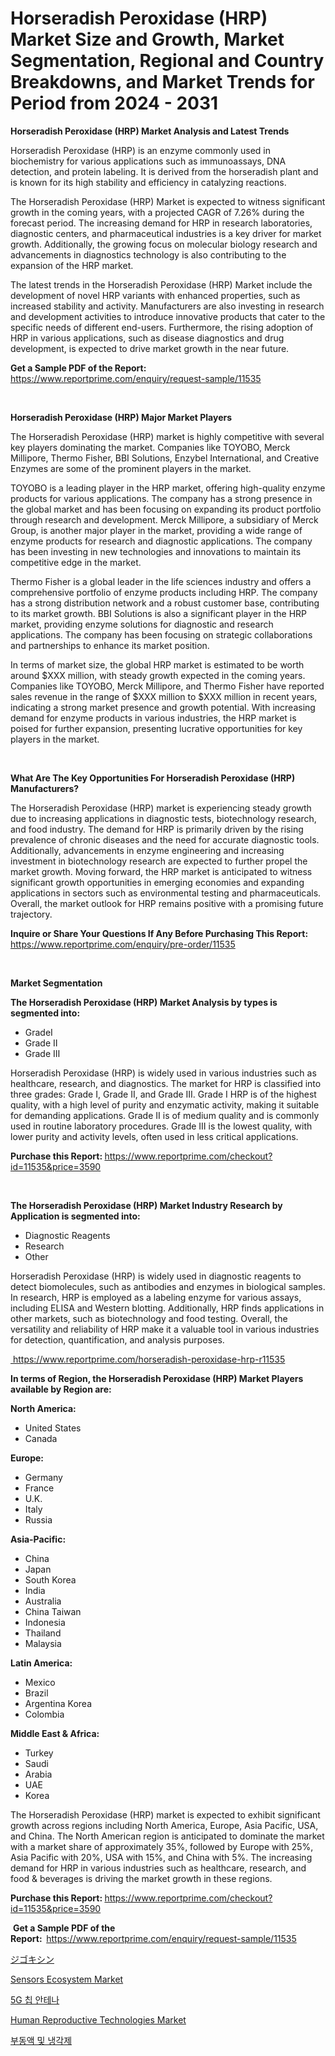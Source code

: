 <p><h1>Horseradish Peroxidase (HRP) Market Size and Growth, Market Segmentation, Regional and Country Breakdowns, and Market Trends for Period from 2024 -  2031</h1></p><p><strong>Horseradish Peroxidase (HRP) Market Analysis and Latest Trends</strong></p>
<p><p>Horseradish Peroxidase (HRP) is an enzyme commonly used in biochemistry for various applications such as immunoassays, DNA detection, and protein labeling. It is derived from the horseradish plant and is known for its high stability and efficiency in catalyzing reactions.</p><p>The Horseradish Peroxidase (HRP) Market is expected to witness significant growth in the coming years, with a projected CAGR of 7.26% during the forecast period. The increasing demand for HRP in research laboratories, diagnostic centers, and pharmaceutical industries is a key driver for market growth. Additionally, the growing focus on molecular biology research and advancements in diagnostics technology is also contributing to the expansion of the HRP market.</p><p>The latest trends in the Horseradish Peroxidase (HRP) Market include the development of novel HRP variants with enhanced properties, such as increased stability and activity. Manufacturers are also investing in research and development activities to introduce innovative products that cater to the specific needs of different end-users. Furthermore, the rising adoption of HRP in various applications, such as disease diagnostics and drug development, is expected to drive market growth in the near future.</p></p>
<p><strong>Get a Sample PDF of the Report:&nbsp;</strong> <a href="https://www.reportprime.com/enquiry/request-sample/11535">https://www.reportprime.com/enquiry/request-sample/11535</a></p>
<p>&nbsp;</p>
<p><strong>Horseradish Peroxidase (HRP) Major Market Players</strong></p>
<p><p>The Horseradish Peroxidase (HRP) market is highly competitive with several key players dominating the market. Companies like TOYOBO, Merck Millipore, Thermo Fisher, BBI Solutions, Enzybel International, and Creative Enzymes are some of the prominent players in the market.</p><p>TOYOBO is a leading player in the HRP market, offering high-quality enzyme products for various applications. The company has a strong presence in the global market and has been focusing on expanding its product portfolio through research and development. Merck Millipore, a subsidiary of Merck Group, is another major player in the market, providing a wide range of enzyme products for research and diagnostic applications. The company has been investing in new technologies and innovations to maintain its competitive edge in the market.</p><p>Thermo Fisher is a global leader in the life sciences industry and offers a comprehensive portfolio of enzyme products including HRP. The company has a strong distribution network and a robust customer base, contributing to its market growth. BBI Solutions is also a significant player in the HRP market, providing enzyme solutions for diagnostic and research applications. The company has been focusing on strategic collaborations and partnerships to enhance its market position.</p><p>In terms of market size, the global HRP market is estimated to be worth around $XXX million, with steady growth expected in the coming years. Companies like TOYOBO, Merck Millipore, and Thermo Fisher have reported sales revenue in the range of $XXX million to $XXX million in recent years, indicating a strong market presence and growth potential. With increasing demand for enzyme products in various industries, the HRP market is poised for further expansion, presenting lucrative opportunities for key players in the market.</p></p>
<p>&nbsp;</p>
<p><strong>What Are The Key Opportunities For Horseradish Peroxidase (HRP) Manufacturers?</strong></p>
<p><p>The Horseradish Peroxidase (HRP) market is experiencing steady growth due to increasing applications in diagnostic tests, biotechnology research, and food industry. The demand for HRP is primarily driven by the rising prevalence of chronic diseases and the need for accurate diagnostic tools. Additionally, advancements in enzyme engineering and increasing investment in biotechnology research are expected to further propel the market growth. Moving forward, the HRP market is anticipated to witness significant growth opportunities in emerging economies and expanding applications in sectors such as environmental testing and pharmaceuticals. Overall, the market outlook for HRP remains positive with a promising future trajectory.</p></p>
<p><strong>Inquire or Share Your Questions If Any Before Purchasing This Report:</strong> <a href="https://www.reportprime.com/enquiry/pre-order/11535">https://www.reportprime.com/enquiry/pre-order/11535</a></p>
<p>&nbsp;</p>
<p><strong>Market Segmentation</strong></p>
<p><strong>The Horseradish Peroxidase (HRP) Market Analysis by types is segmented into:</strong></p>
<p><ul><li>GradeⅠ</li><li>Grade Ⅱ</li><li>Grade Ⅲ</li></ul></p>
<p><p>Horseradish Peroxidase (HRP) is widely used in various industries such as healthcare, research, and diagnostics. The market for HRP is classified into three grades: Grade I, Grade II, and Grade III. Grade I HRP is of the highest quality, with a high level of purity and enzymatic activity, making it suitable for demanding applications. Grade II is of medium quality and is commonly used in routine laboratory procedures. Grade III is the lowest quality, with lower purity and activity levels, often used in less critical applications.</p></p>
<p><strong>Purchase this Report:&nbsp;</strong><a href="https://www.reportprime.com/checkout?id=11535&price=3590">https://www.reportprime.com/checkout?id=11535&price=3590</a></p>
<p>&nbsp;</p>
<p><strong>The Horseradish Peroxidase (HRP) Market Industry Research by Application is segmented into:</strong></p>
<p><ul><li>Diagnostic Reagents</li><li>Research</li><li>Other</li></ul></p>
<p><p>Horseradish Peroxidase (HRP) is widely used in diagnostic reagents to detect biomolecules, such as antibodies and enzymes in biological samples. In research, HRP is employed as a labeling enzyme for various assays, including ELISA and Western blotting. Additionally, HRP finds applications in other markets, such as biotechnology and food testing. Overall, the versatility and reliability of HRP make it a valuable tool in various industries for detection, quantification, and analysis purposes.</p></p>
<p><a href="https://www.reportprime.com/horseradish-peroxidase-hrp-r11535">&nbsp;https://www.reportprime.com/horseradish-peroxidase-hrp-r11535</a></p>
<p><strong>In terms of Region, the Horseradish Peroxidase (HRP) Market Players available by Region are:</strong></p>
<p>
    <p> <strong> North America: </strong>
        <ul>
            <li>United States</li>
            <li>Canada</li>
        </ul>
        </p> 
    <p> <strong> Europe: </strong>
        <ul>
            <li>Germany</li>
            <li>France</li>
            <li>U.K.</li>
            <li>Italy</li>
            <li>Russia</li>
        </ul>
        </p> 
    <p> <strong> Asia-Pacific: </strong>
        <ul>
            <li>China</li>
            <li>Japan</li>
            <li>South Korea</li>
            <li>India</li>
            <li>Australia</li>
            <li>China Taiwan</li>
            <li>Indonesia</li>
            <li>Thailand</li>
            <li>Malaysia</li>
        </ul>
        </p> 
    <p> <strong> Latin America: </strong>
        <ul>
            <li>Mexico</li>
            <li>Brazil</li>
            <li>Argentina Korea</li>
            <li>Colombia</li>
        </ul>
        </p> 
    <p> <strong> Middle East & Africa: </strong>
        <ul>
            <li>Turkey</li>
            <li>Saudi</li>
            <li>Arabia</li>
            <li>UAE</li>
            <li>Korea</li>
        </ul>
    </p>
    </p>
<p><p>The Horseradish Peroxidase (HRP) market is expected to exhibit significant growth across regions including North America, Europe, Asia Pacific, USA, and China. The North American region is anticipated to dominate the market with a market share of approximately 35%, followed by Europe with 25%, Asia Pacific with 20%, USA with 15%, and China with 5%. The increasing demand for HRP in various industries such as healthcare, research, and food & beverages is driving the market growth in these regions.</p></p>
<p><strong>Purchase this Report: </strong><a href="https://www.reportprime.com/checkout?id=11535&price=3590">https://www.reportprime.com/checkout?id=11535&price=3590</a></p>
<p>&nbsp;<strong>Get a Sample PDF of the Report:&nbsp;&nbsp;</strong><a href="https://www.reportprime.com/enquiry/request-sample/11535">https://www.reportprime.com/enquiry/request-sample/11535</a></p>
<p><strong></strong></p>
<p><p><a href="https://medium.com/@jewelmohr96/%E6%AC%A1%E3%81%AE%E6%96%87%E7%AB%A0%E3%82%92%E6%97%A5%E6%9C%AC%E8%AA%9E%E3%81%AB%E7%BF%BB%E8%A8%B3%E3%81%97%E3%81%BE%E3%81%99-%E8%A3%BD%E5%93%81%E3%82%BF%E3%82%A4%E3%83%97%E5%88%A5-%E5%BF%9C%E7%94%A8%E5%88%A5-%E5%9C%B0%E5%9F%9F%E5%88%A5-%E4%BC%81%E6%A5%AD%E5%88%A5%E3%81%AE%E3%82%B0%E3%83%AD%E3%83%BC%E3%83%90%E3%83%AB%E3%82%B8%E3%82%B4%E3%82%AD%E3%82%B7%E3%83%B3%E5%B8%82%E5%A0%B4-%E6%A5%AD%E7%95%8C%E3%82%BB%E3%82%B0%E3%83%A1%E3%83%B3%E3%83%88%E3%81%AE%E8%A6%8B%E9%80%9A%E3%81%97-%E5%B8%82%E5%A0%B4%E8%A9%95%E4%BE%A1-%E7%AB%B6%E4%BA%89%E7%8A%B6%E6%B3%81-%E3%83%88%E3%83%AC%E3%83%B3%E3%83%89-%E3%81%8A%E3%82%88%E3%81%B3%E4%BA%88%E6%B8%AC-2024%E5%B9%B4-2031%E5%B9%B4-67ae442e8aa4">ジゴキシン</a></p><p><a href="https://github.com/cecuraprangm/Market-Research-Report-List-3/blob/main/sensors-ecosystem-market.md">Sensors Ecosystem Market</a></p><p><a href="https://github.com/TimmyMann6767/Market-Research-Report-List-2/blob/main/4104552123720.md">5G 칩 안테나</a></p><p><a href="https://medium.com/@stephaniewynterk145/human-reproductive-technologies-market-trends-and-analysis-opportunities-and-challenges-for-7f0ad5c315c5">Human Reproductive Technologies Market</a></p><p><a href="https://medium.com/@abelusikowski95672023/%EC%95%88%ED%8B%B0%ED%94%84%EB%A6%AC%EC%A6%88-%EB%B0%8F-%EB%83%89%EA%B0%81%EC%95%A1-%EC%8B%9C%EC%9E%A5-%EC%84%B1%EC%9E%A5-%EC%A0%84%EB%A7%9D%EC%9D%80-2024%EB%85%84%EB%B6%80%ED%84%B0-2031%EB%85%84%EA%B9%8C%EC%A7%80%EB%A1%9C-%EC%8B%9C%EC%9E%A5-%ED%8A%B8%EB%A0%8C%EB%93%9C-%EB%B6%84%EC%84%9D-%EC%9D%91%EC%9A%A9-%ED%94%84%EB%A1%9C%EA%B7%B8%EB%9E%A8-%EC%A7%80%EC%97%AD-%EC%A0%84%EB%A7%9D-%EB%B0%8F-%EC%88%98%EC%9D%B5%EC%9D%84-%EA%B3%A0%EB%A0%A4%ED%95%98%EC%97%AC-6-%EC%9D%98-%EC%97%B0%ED%8F%89%EA%B7%A0-%EC%84%B1%EC%9E%A5%EB%A5%A0-cagr-%EB%A1%9C-7cfc13437456">부동액 및 냉각제</a></p></p>